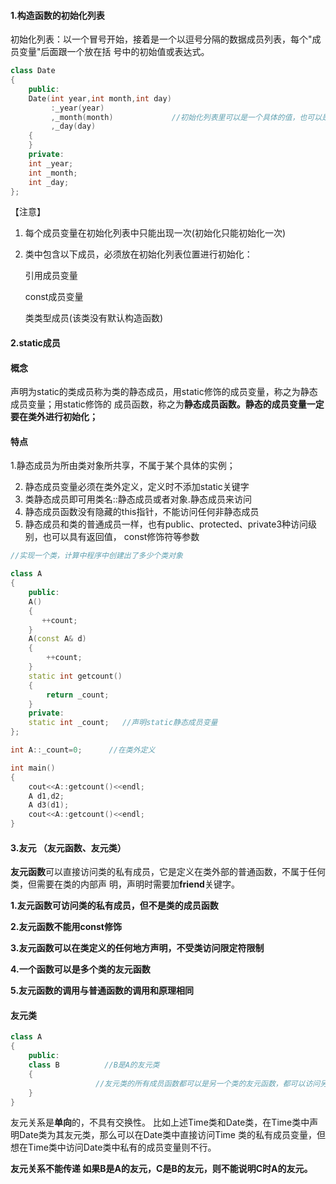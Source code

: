 #### 1.构造函数的初始化列表

初始化列表：以一个冒号开始，接着是一个以逗号分隔的数据成员列表，每个"成员变量"后面跟一个放在括 号中的初始值或表达式。

```c++
class Date
{
    public:
    Date(int year,int month,int day)
         :_year(year)                  
         ,_month(month)             //初始化列表里可以是一个具体的值，也可以是表达式；
         ,_day(day)
    {
    }
    private:
    int _year;
    int _month;
    int _day;
};

```

【注意】

1. 每个成员变量在初始化列表中只能出现一次(初始化只能初始化一次) 

2. 类中包含以下成员，必须放在初始化列表位置进行初始化： 

   引用成员变量

    const成员变量

    类类型成员(该类没有默认构造函数)

   

#### 2.static成员

####  **概念** 

声明为static的类成员称为类的静态成员，用static修饰的成员变量，称之为静态成员变量；用static修饰的 成员函数，称之为**静态成员函数。静态的成员变量一定要在类外进行初始化；**



#### 特点

   1.静态成员为所由类对象所共享，不属于某个具体的实例；

2. 静态成员变量必须在类外定义，定义时不添加static关键字 
3. 类静态成员即可用类名::静态成员或者对象.静态成员来访问
4. 静态成员函数没有隐藏的this指针，不能访问任何非静态成员
5. 静态成员和类的普通成员一样，也有public、protected、private3种访问级别，也可以具有返回值， const修饰符等参数

```c++
//实现一个类，计算中程序中创建出了多少个类对象

class A
{
    public:
    A()
    {
       ++count; 
    }
    A(const A& d)
    {
        ++count;
    }
    static int getcount()
    {
        return _count;
    }
    private:
    static int _count;   //声明static静态成员变量
};

int A::_count=0;      //在类外定义

int main()
{
    cout<<A::getcount()<<endl;
    A d1,d2;
    A d3(d1);
    cout<<A::getcount()<<endl;
}
```

#### 3.友元 （友元函数、友元类）



**友元函数**可以直接访问类的私有成员，它是定义在类外部的普通函数，不属于任何类，但需要在类的内部声 明，声明时需要加**friend**关键字。

**1.友元函数可访问类的私有成员，但不是类的成员函数**

 **2.友元函数不能用const修饰** 

**3.友元函数可以在类定义的任何地方声明，不受类访问限定符限制** 

**4.一个函数可以是多个类的友元函数**

 **5.友元函数的调用与普通函数的调用和原理相同**



#### 友元类

```c++
class A
{
    public:
    class B          //B是A的友元类
    {
                   //友元类的所有成员函数都可以是另一个类的友元函数，都可以访问另一个类中的非公有成员。
    }
}
```

友元关系是**单向**的，不具有交换性。 比如上述Time类和Date类，在Time类中声明Date类为其友元类，那么可以在Date类中直接访问Time 类的私有成员变量，但想在Time类中访问Date类中私有的成员变量则不行。



 **友元关系不能传递 如果B是A的友元，C是B的友元，则不能说明C时A的友元。**

